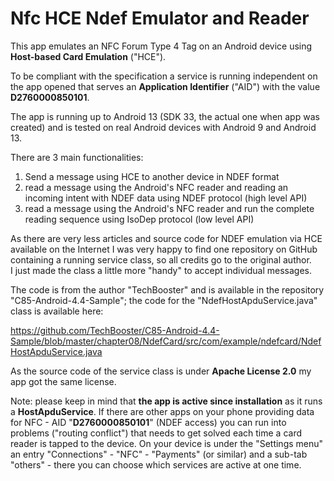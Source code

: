 # Nfc HCE Ndef Emulator and Reader

This app emulates an NFC Forum Type 4 Tag on an Android device using **Host-based Card Emulation** ("HCE").

To be compliant with the specification a service is running independent on the app opened that serves 
an **Application Identifier** ("AID") with the value **D2760000850101**.

The app is running up to Android 13 (SDK 33, the actual one when app was created) and is tested on real 
Android devices with Android 9 and Android 13.

There are 3 main functionalities:

1) Send a message using HCE to another device in NDEF format
2) read a message using the Android's NFC reader and reading an incoming intent with NDEF data using NDEF protocol (high level API)
3) read a message using the Android's NFC reader and run the complete reading sequence using IsoDep protocol (low level API)

As there are very less articles and source code for NDEF emulation via HCE available on the Internet I was very happy 
to find one repository on GitHub containing a running service class, so all credits go to the original author.  
I just made the class a little more "handy" to accept individual messages.

The code is from the author "TechBooster" and is available in the repository "C85-Android-4.4-Sample"; the code for the 
"NdefHostApduService.java" class is available here:

https://github.com/TechBooster/C85-Android-4.4-Sample/blob/master/chapter08/NdefCard/src/com/example/ndefcard/NdefHostApduService.java

As the source code of the service class is under **Apache License 2.0** my app got the same license.

Note: please keep in mind that **the app is active since installation** as it runs a **HostApduService**. If there are other apps 
on your phone providing data for NFC - AID "**D2760000850101**" (NDEF access) you can run into problems ("routing conflict") that needs 
to get solved each time a card reader is tapped to the device. On your device is under the "Settings menu" an entry 
"Connections" - "NFC" - "Payments" (or similar) and a sub-tab "others" - there you can choose which services are active at 
one time.




